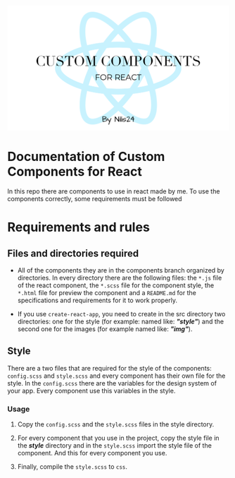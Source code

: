 ![wallpaper](image.png)

# Documentation of Custom Components for React

In this repo there are components to use in react made by me. To use the components correctly, some requirements must be followed

# Requirements and rules

## Files and directories required

* All of the components they are in the components branch organized by directories. In every directory there are the following files: the `*.js` file of the react component, the `*.scss` file for the component style, the `*.html` file for preview the component and a `README.md` for the specifications and requirements for it to work properly.

* If you use `create-react-app`, you need to create in the src directory two directories: one for the style (for example: named like: ***"style"***) and the second one for the images (for example named like: ***"img"***).

## Style

There are a two files that are required for the style of the components: `config.scss` and `style.scss` and every component has their own file for the style. In the `config.scss` there are the variables for the design system of your app. Every component use this variables in the style.

### Usage

1. Copy the `config.scss` and the `style.scss` files in the style directory.

1. For every component that you use in the project, copy the style file in the ***style*** directory and in the `style.scss` import the style file of the component. And this for every component you use.

1. Finally, compile the `style.scss` to `css`.